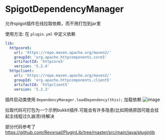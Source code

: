 # SpigotDependencyManager

允许spigot插件在线拉取依赖，而不用打包到jar里

使用方法: 
在 `plugin.yml` 中定义依赖
``` yaml
lib:
  httpcore5:
    url: 'https://repo.maven.apache.org/maven2/'
    groupId: 'org.apache.httpcomponents.core5'
    artifactId: 'httpcore5'
    version: '5.2.4'
  httpclient:
    url: 'https://repo.maven.apache.org/maven2/'
    groupId: 'org.apache.httpcomponents.client5'
    artifactId: 'httpclient5'
    version: '5.2.3'
```
插件启动类使用 `DependencyManager.loadDependency(this);` 加载依赖
![image](https://github.com/meteorOSS/SpigotDependencyManager/assets/61687266/8c5de5e0-c5d0-4b5d-a3f7-ac5adaba3c25)

拉取代码可打包为一个示例bukkit插件.可能会有许多隐患(比如网络原因可能会挂起主线程过久崩溃)待解决

部分代码参考了 https://github.com/Revxrsal/PluginLib/tree/master/src/main/java/pluginlib

